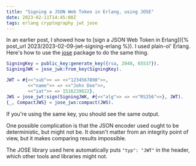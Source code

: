 ```yaml
---
title: "Signing a JSON Web Token in Erlang, using JOSE"
date: 2023-02-11T14:45:00Z
tags: erlang cryptography jwt jose
---
```


In an earlier post, I showed how to [sign a JSON Web Token in Erlang]({% post_url 2023/2023-02-09-jwt-signing-erlang %}). I used plain-ol' Erlang. Here's how to use the [jose](https://hex.pm/packages/jose) package to do the same thing.

```erlang
SigningKey = public_key:generate_key({rsa, 2048, 65537}).
SigningJWK = jose_jwk:from_key(SigningKey).

JWT = #{<<"sub">> => <<"1234567890">>,
        <<"name">> => <<"John Doe">>,
        <<"iat">> => 1516239022}.
JWS = jose_jwt:sign(SigningJWK, #{<<"alg">> => <<"RS256">>}, JWT).
{_, CompactJWS} = jose_jws:compact(JWS).
```

If you're using the same key, you should see the same output.

One possible complication is that the JSON encoder used ought to be deterministic, but might not be. It doesn't matter
from an integrity point of view, but it makes comparing results impossible.

The JOSE library used here automatically puts `"typ": "JWT"` in the header, which other tools and libraries might not.
